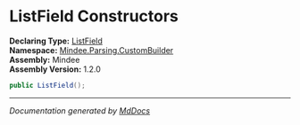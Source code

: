 ﻿<!--  
  <auto-generated>   
    The contents of this file were generated by a tool.  
    Changes to this file may be list if the file is regenerated  
  </auto-generated>   
-->

# ListField Constructors

**Declaring Type:** [ListField](../index.md)  
**Namespace:** [Mindee.Parsing.CustomBuilder](../../index.md)  
**Assembly:** Mindee  
**Assembly Version:** 1.2.0

```csharp
public ListField();
```
___

*Documentation generated by [MdDocs](https://github.com/ap0llo/mddocs)*
